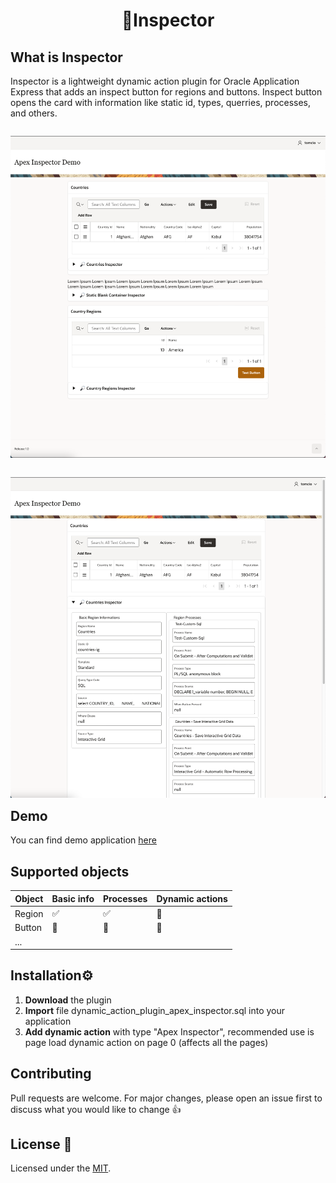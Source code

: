 
  <div align="center">
<h1> 🔎Inspector </h1>
</div>


## What is Inspector

Inspector is a lightweight dynamic action plugin for Oracle Application Express that adds an inspect button for regions and buttons. Inspect button opens the card with information like static id, types, querries, processes, and others.
<div style="float: left">
  <p align="center">
  <img src="others/inspector_closed.png" width="800" />
</p>
</div>

<div style="float: left">
  <p align="center">
  <img src="others/inspector_opened.png" width="800" />
</p>
</div>

## Demo

You can find demo application [here](https://g3a2218d648af8f-dby93kn.adb.eu-frankfurt-1.oraclecloudapps.com/ords/r/tomcio/apex-inspector-demo/home) 

## Supported objects

Object | Basic info | Processes | Dynamic actions
------------ | ------------- | ------------- | -------------
Region | ✅ | ✅ | 🚧
Button | 🚧 | 🚧 | 🚧
... | | |


## Installation⚙️

1. **Download** the plugin 
2. **Import** file dynamic_action_plugin_apex_inspector.sql into your application
3. **Add dynamic action** with type "Apex Inspector", recommended use is page load dynamic action on page 0 (affects all the pages)

## Contributing
Pull requests are welcome. For major changes, please open an issue first to discuss what you would like to change 👍


## License 📝

Licensed under the [MIT](LICENSE).